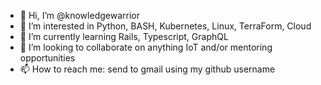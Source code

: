- 👋 Hi, I’m @knowledgewarrior
- 👀 I’m interested in Python, BASH, Kubernetes, Linux, TerraForm, Cloud
- 🌱 I’m currently learning Rails, Typescript, GraphQL
- 💞️ I’m looking to collaborate on anything IoT and/or mentoring opportunities
- 📫 How to reach me: send to gmail using my github username 

